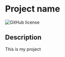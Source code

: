 # Project name
![GitHub license](https://img.shields.io/badge/license-GPLL3.0-blue.svg)

## Description

This is my project

